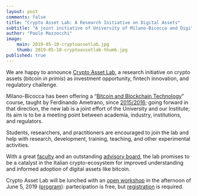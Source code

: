 ```yaml
---
layout: post
comments: false
title: "Crypto Asset Lab: A Research Initiative on Digital Assets"
subtitle: "A joint initiative of University of Milano-Bicocca and Digital Gold Institute"
author: "Paolo Mazzocchi"
image:
    main: 2019-05-10-cryptoassetlab.jpg
    thumb: 2019-05-10-cryptoassetlab-thumb.jpg
published: true
---
```


We are happy to announce [Crypto Asset Lab](http://cryptoassetlab.diseade.unimib.it/), a research initiative on crypto assets (bitcoin *in primis*) as investment opportunity, fintech innovation, and regulatory challenge.

Milano-Bicocca has been offering a
“[Bitcoin and Blockchain Technology](https://www.ametrano.net/bbt/)” course,
taught by Ferdinando Ametrano,
since [2015/2016](https://www.ametrano.net/courses/#past-university-courses);
going forward in that direction,
the new lab is a joint effort of the University and
our Institute; its aim is to be a meeting point between academia,
industry, institutions, and regulators.

Students, researchers, and practitioners are encouraged
to join the lab and help with research, development, training,
teaching, and other experimental activities.

With a great
[faculty](https://cryptoassetlab.diseade.unimib.it/faculty/)
and an outstanding
[advisory board](http://cryptoassetlab.diseade.unimib.it/advisory-board/),
the lab promises
to be a catalyst in the Italian crypto-ecosystem for improved understanding
and informed adoption of digital assets like bitcoin.

Crypto Asset Lab will be lunched with an
[open workshop](https://cryptoassetlab.diseade.unimib.it/2019/05/10/presentation.html)
in the afternoon of June 5, 2019
([program](http://cryptoassetlab.diseade.unimib.it/docs/20190605-presentazione-cal.pdf)): partecipation is free, but
[registration](https://docs.google.com/forms/d/e/1FAIpQLSeI4YDiaNdSCOr2h0QXa9qDUSmmsFqtdgsk6j4_x8FcVgK84Q/viewform)
is required.
